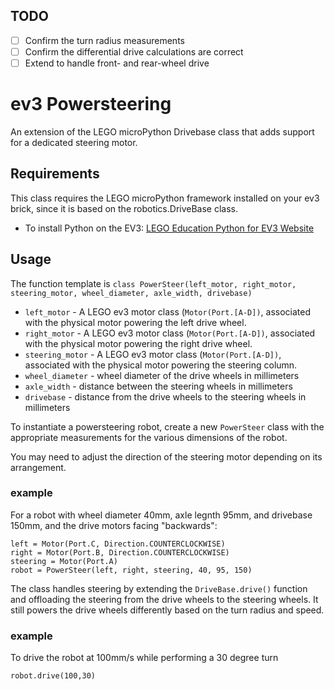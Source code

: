 ## TODO

- [ ] Confirm the turn radius measurements
- [ ] Confirm the differential drive calculations are correct
- [ ] Extend to handle front- and rear-wheel drive

# ev3 Powersteering

An extension of the LEGO microPython Drivebase class that adds support for a dedicated steering motor.

## Requirements

This class requires the LEGO microPython framework installed on your ev3 brick, since it is based on the robotics.DriveBase class. 

* To install Python on the EV3: [LEGO Education Python for EV3 Website](https://education.lego.com/en-us/support/mindstorms-ev3/python-for-ev3)

## Usage

The function template is
`class PowerSteer(left_motor, right_motor, steering_motor, wheel_diameter, axle_width, drivebase)`

- `left_motor` - A LEGO ev3 motor class (`Motor(Port.[A-D])`, associated with the physical motor powering the left drive wheel.
- `right_motor` - A LEGO ev3 motor class (`Motor(Port.[A-D])`, associated with the physical motor powering the right drive wheel.
- `steering_motor` - A LEGO ev3 motor class (`Motor(Port.[A-D])`, associated with the physical motor powering the steering column.
- `wheel_diameter` - wheel diameter of the drive wheels in millimeters
- `axle_width` - distance between the steering wheels in millimeters
- `drivebase` - distance from the drive wheels to the steering wheels in millimeters

To instantiate a powersteering robot, create a new `PowerSteer` class with the appropriate measurements for the various dimensions of the robot.

You may need to adjust the direction of the steering motor depending on its arrangement.

### example

For a robot with wheel diameter 40mm, axle legnth 95mm, and drivebase 150mm, and the drive motors facing "backwards": 

```
left = Motor(Port.C, Direction.COUNTERCLOCKWISE)
right = Motor(Port.B, Direction.COUNTERCLOCKWISE)
steering = Motor(Port.A)
robot = PowerSteer(left, right, steering, 40, 95, 150)
```

The class handles steering by extending the `DriveBase.drive()` function and offloading the steering from the drive wheels to the steering wheels. It still powers the drive wheels differently based on the turn radius and speed.

### example

To drive the robot at 100mm/s while performing a 30 degree turn

```
robot.drive(100,30)
```

